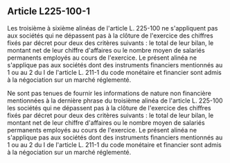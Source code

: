 Article L225-100-1
----
Les troisième à sixième alinéas de l'article L. 225-100 ne s'appliquent pas aux
sociétés qui ne dépassent pas à la clôture de l'exercice des chiffres fixés par
décret pour deux des critères suivants : le total de leur bilan, le montant net
de leur chiffre d'affaires ou le nombre moyen de salariés permanents employés au
cours de l'exercice. Le présent alinéa ne s'applique pas aux sociétés dont des
instruments financiers mentionnés au 1 ou au 2 du I de l'article L. 211-1 du
code monétaire et financier sont admis à la négociation sur un marché
réglementé.

Ne sont pas tenues de fournir les informations de nature non financière
mentionnées à la dernière phrase du troisième alinéa de l'article L. 225-100 les
sociétés qui ne dépassent pas à la clôture de l'exercice des chiffres fixés par
décret pour deux des critères suivants : le total de leur bilan, le montant net
de leur chiffre d'affaires ou le nombre moyen de salariés permanents employés au
cours de l'exercice. Le présent alinéa ne s'applique pas aux sociétés dont des
instruments financiers mentionnés au 1 ou au 2 du I de l'article L. 211-1 du
code monétaire et financier sont admis à la négociation sur un marché
réglementé.
